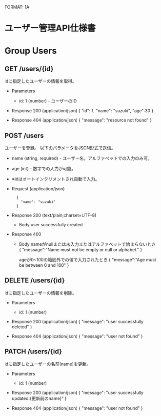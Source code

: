 FORMAT: 1A
# ユーザー管理API仕様書

# Group Users


## GET /users/{id}

idに指定したユーザーの情報を取得。

+ Parameters
    + id: 1 (number) - ユーザーのID


+ Response 200 (application/json)
  {
  "id": 1,
  "name": "suzuki",
  "age":30
  }

+ Response 404 (application/json)
  {
  "message": "resource not found"
  }


## POST /users
ユーザーを登録。
以下のパラメータをJSON形式で送信。

+ name (string, required) - ユーザー名。アルファベットでの入力のみ可。
+ age (int) - 数字での入力が可能。
+ ※idはオートインクリメントされ自動で入力。

+ Request (application/json)

        {
          "name": "suzuki"
        }

+ Response 200 (text/plain;charset=UTF-8)
    + Body
      user successfully created

+ Response 400
    + Body
      nameがnullまたは未入力またはアルファベットで始まらないとき
      {
        "message":"Name must not be empty or null or alphabet."
      }

      ageが0~100の範囲外での値で入力されたとき
      {
      "message":"Age must be between 0 and 100"
      }

## DELETE /users/{id}

idに指定したユーザーの情報を削除。

+ Parameters

    + id: 1 (number) 

+ Response 200 (application/json)
  {
  "message": "user successfully deleted"
  }

+ Response 404 (application/json)
  {
  "message": "user not found"
  }

## PATCH /users/{id}

idに指定したユーザーの名前(name)を更新。

+ Parameters

  + id: 1 (number)

+ Response 200 (application/json)
  {
  "message": "user successfully updated:{更新前のname}"
  }

+ Response 404 (application/json)
  {
  "message": "user not found"
  }
